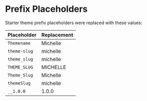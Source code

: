 # Prefix Placeholders

Starter theme prefix placeholders were replaced with these values:

| Placeholder  | Replacement  |
|--------------|--------------|
| `Themename`  | Michelle     |
| `theme-slug` | michelle     |
| `theme_slug` | michelle     |
| `THEME_SLUG` | MICHELLE     |
| `Theme_Slug` | Michelle     |
| `themeSlug`  | michelle     |
| `__1.0.0`    | 1.0.0        |
